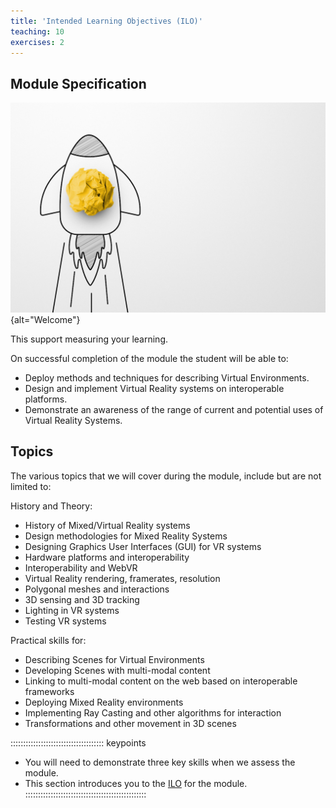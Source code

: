 ```yaml
---
title: 'Intended Learning Objectives (ILO)'
teaching: 10
exercises: 2
---
```



## Module Specification 

![&copy; Monster Ztudio - stock.adobe.com](fig/AdobeStock_478058985.jpeg){alt="Welcome"}

This support measuring your learning.

On successful completion of the module the student will be able to:

- Deploy methods and techniques for describing Virtual Environments.
- Design and implement Virtual Reality systems on interoperable platforms.
- Demonstrate an awareness of the range of current and potential uses of Virtual Reality Systems.

## Topics
The various topics that we will cover during the module, include but are not limited to:

History and Theory:

- History of Mixed/Virtual Reality systems
- Design methodologies for Mixed Reality Systems
- Designing Graphics User Interfaces (GUI) for VR systems
- Hardware platforms and interoperability
- Interoperability and WebVR
- Virtual Reality rendering, framerates, resolution
- Polygonal meshes and interactions
- 3D sensing and 3D tracking
- Lighting in VR systems
- Testing VR systems

Practical skills for:

- Describing Scenes for Virtual Environments
- Developing Scenes with multi-modal content
- Linking to multi-modal content on the web based on interoperable frameworks
- Deploying Mixed Reality environments
- Implementing Ray Casting and other algorithms for interaction
- Transformations and other movement in 3D scenes


::::::::::::::::::::::::::::::::::::: keypoints 

- You will need to demonstrate three key skills when we assess the module.
- This section introduces you to the [ILO](#module-specification) for the module.
::::::::::::::::::::::::::::::::::::::::::::::::
